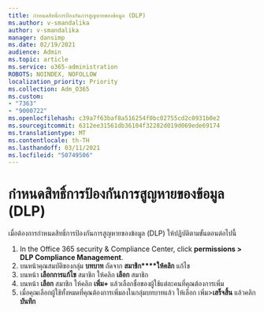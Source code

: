 ```yaml
---
title: กําหนดสิทธิ์การป้องกันการสูญหายของข้อมูล (DLP)
ms.author: v-smandalika
author: v-smandalika
manager: dansimp
ms.date: 02/19/2021
audience: Admin
ms.topic: article
ms.service: o365-administration
ROBOTS: NOINDEX, NOFOLLOW
localization_priority: Priority
ms.collection: Adm_O365
ms.custom:
- "7363"
- "9000722"
ms.openlocfilehash: c39a7f63baf8a516254f0bc02755cd2c0931b0e2
ms.sourcegitcommit: 6312ee31561db36104f32282d019d069ede69174
ms.translationtype: MT
ms.contentlocale: th-TH
ms.lasthandoff: 03/11/2021
ms.locfileid: "50749506"
---
```

# <a name="assign-data-loss-prevention-dlp-permissions"></a>กําหนดสิทธิ์การป้องกันการสูญหายของข้อมูล (DLP)

เมื่อต้องการกําหนดสิทธิ์การป้องกันการสูญหายของข้อมูล (DLP) ให้ปฏิบัติตามขั้นตอนต่อไปนี้

1. In the Office 365 security & Compliance Center, click **permissions > DLP Compliance Management**.
2. บนหน้าคุณสมบัติของกลุ่ม **บทบาท** ถัดจาก **สมาชิก****ให้คลิก** แก้ไข
3. บนหน้า **เลือกการแก้ไข** สมาชิก ให้คลิก **เลือก** สมาชิก
4. บนหน้า **เลือก** สมาชิก ให้คลิก **เพิ่ม+** แล้วเลือกชื่อของผู้ใช้แต่ละคนที่คุณต้องการเพิ่ม
5. เมื่อคุณเลือกผู้ใช้ทั้งหมดที่คุณต้องการเพิ่มลงในกลุ่มบทบาทแล้ว ให้เลือก เพิ่ม>**เสร็จสิ้น** แล้วคลิก **บันทึก**
